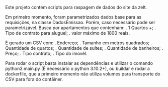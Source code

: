 Este projeto contém scripts para raspagem de dados do site da zelt.

Em primeiro momento, foram parametrizados dados base para as requisições, na classe DadosEmissao. Porém, caso necessário pode ser parametrizável.
Busca por apartamentos que contenham:
. 1 Quartos +;
. Tipo de contrato para aluguel;
. valor máximo de 1800 reais.

É gerado um CSV com:
. Endereço;
. Tamanho em metros quadrados;
. Quantidade de quartos;
. Quantidade de suítes;
. Quantidade de banheiros;
. Preço;
. Tipo contrato;
. Tipo do imovél.

Para rodar o script basta instalar as dependências e utilizar o comando python3 main.py (É necessário o python 3.10.2+), ou buildar e rodar a dockerfile,
que a primeiro momento não utiliza volumes para transporte do CSV para fora do contâiner.
